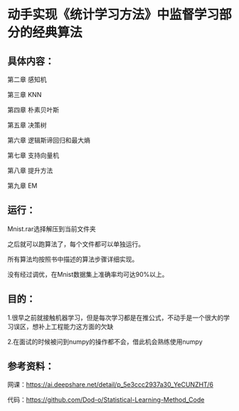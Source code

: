 # 动手实现《统计学习方法》中监督学习部分的经典算法

## 具体内容：
第二章 感知机

第三章 KNN

第四章 朴素贝叶斯

第五章 决策树

第六章 逻辑斯谛回归和最大熵

第七章 支持向量机

第八章 提升方法

第九章 EM

## 运行：
Mnist.rar选择解压到当前文件夹

之后就可以跑算法了，每个文件都可以单独运行。

所有算法均按照书中描述的算法步骤详细实现。

没有经过调优，在Mnist数据集上准确率均可达90%以上。

## 目的：
1.很早之前就接触机器学习，但是每次学习都是在推公式，不动手是一个很大的学习误区，想补上工程能力这方面的欠缺

2.在面试的时候被问到numpy的操作都不会，借此机会熟练使用numpy

## 参考资料：
网课：https://ai.deepshare.net/detail/p_5e3ccc2937a30_YeCUNZHT/6

代码：https://github.com/Dod-o/Statistical-Learning-Method_Code

